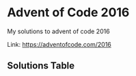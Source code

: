 # Advent of Code 2016

My solutions to advent of code 2016

Link: https://adventofcode.com/2016

## Solutions Table